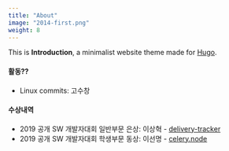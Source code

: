 ```yaml
---
title: "About"
image: "2014-first.png"
weight: 8
---
```


This is **Introduction**, a minimalist website theme made for [Hugo](https://gohugo.io).

#### 활동??
- Linux commits: 고수창

#### 수상내역
- 2019 공개 SW 개발자대회 일반부문 은상: 이상혁 - [delivery-tracker](https://github.com/shlee322/delivery-tracker)
- 2019 공개 SW 개발자대회 학생부문 동상: 이선명 - [celery.node](https://github.com/actumn/celery.node)
